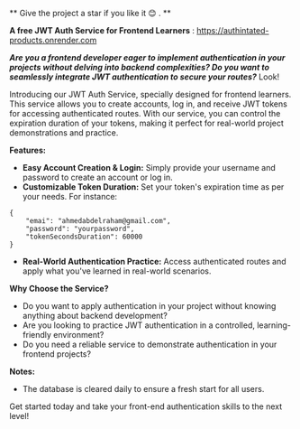 ** Give the project a star if you like it 😊 . **

**A free JWT Auth Service for Frontend Learners** : https://authintated-products.onrender.com

***Are you a frontend developer eager to implement authentication in your projects without delving into backend complexities? Do you want to seamlessly integrate JWT authentication to secure your routes?*** Look!

Introducing our JWT Auth Service, specially designed for frontend learners. This service allows you to create accounts, log in, and receive JWT tokens for accessing authenticated routes. With our service, you can control the expiration duration of your tokens, making it perfect for real-world project demonstrations and practice.

**Features:**

- **Easy Account Creation & Login:** Simply provide your username and password to create an account or log in.
- **Customizable Token Duration:** Set your token's expiration time as per your needs. For instance:
`````
{
    "emai": "ahmedabdelraham@gmail.com",
    "password": "yourpassword",
    "tokenSecondsDuration": 60000
}
`````

- **Real-World Authentication Practice:** Access authenticated routes and apply what you've learned in real-world scenarios.

**Why Choose the Service?**

- Do you want to apply authentication in your project without knowing anything about backend development?
- Are you looking to practice JWT authentication in a controlled, learning-friendly environment?
- Do you need a reliable service to demonstrate authentication in your frontend projects?

**Notes:**

- The database is cleared daily to ensure a fresh start for all users.

Get started today and take your front-end authentication skills to the next level!
